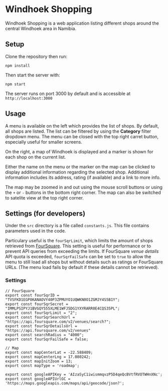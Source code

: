 # Windhoek Shopping
Windhoek Shopping is a web application listing different shops around the central Windhoek area in Namibia.
## Setup
Clone the repository then run:

`npm install`

Then start the server with:

`npm start`

The server runs on port 3000 by default and is accessible at `http://localhost:3000`

## Usage
A menu is available on the left which provides the list of shops.
By default, all shops are listed. The list can be filtered by using the **Category** filter dropdown menu.
The menu can be closed with the top right carret button, especially useful for smaller screens.

On the right, a map of Windhoek is displayed and a marker is shown for each shop on the current list.

Either the name on the menu or the marker on the map can be clicked to display additional information regarding the selected shop.
Additional information includes its address, rating (if available) and a link to more info.

The map may be zoomed in and out using the mouse scroll buttons or using the `+` or `-` buttons in the bottom right corner. 
The map can also be switched to satelite view at the top right corner.

## Settings (for developers)

Under the `src` directory is a file called `constants.js`.
This file contains parameters used in the code. 

Particulary useful is the `fourSqrLimit`, which limits the amount of shops retrieved from [FourSquare](https://foursquare.com).
This setting is useful for performance or to prevent API queries from exceeding the limits.
If FourSquare *venue details* API quota is exceeded, `fourSqrFailSafe` can be set to `true` to allow the menu to still load all shops but without details such as ratings or FourSquare URLs. (The menu load fails by default if these details cannot be retrieved).

### Settings

```
// FourSquare
export const fourSqrID = "TVSFKD1EGP0KANAOVY40P3ZPMUYO1UQWKN0O1ZGMJY4S5B1Y";
export const fourSqrSecret = "IMMLPSIPYJ1BVGQY555XLME1WFJ5DG1YXYRARR0E4CQS35PL";
export const fourSqrLimit = "2";
export const fourSqrSearchUrl = "https://api.foursquare.com/v2/venues/search?";
export const fourSqrDetailsUrl = "https://api.foursquare.com/v2/venues"
export const searchRadius = "4000";
export const fourSqrFailSafe = false;

// Map 
export const mapCenterLat = -22.588409;
export const mapCenterLng = 17.080242;
export const mapInitZoom = 13;
export const mapType = 'roadmap';

export const googleAPIKey = 'AIzaSyC1iwismmqvzP5D4qeQcBVtfRVOTWHnXNc';
export const googleAPIUrlGC = 'https://maps.googleapis.com/maps/api/geocode/json?';
```
